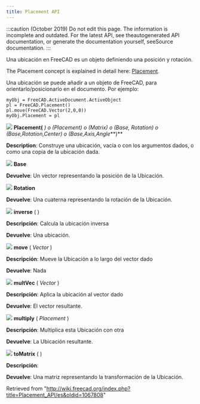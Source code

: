 ```yaml
---
title: Placement API
---
```

:::caution
(October 2019) Do not edit this page. The information is incomplete and outdated. For the latest API, see theautogenerated API documentation, or generate the documentation yourself, seeSource documentation.
:::

Una ubicación en FreeCAD es un objeto definiendo una posición y rotación.

The Placement concept is explained in detail here: [Placement](/Placement/es "Placement/es").

Una ubicación se puede añadir a un objeto de FreeCAD, para orientarlo/posicionarlo en el documento. Por ejemplo:

```
myObj = FreeCAD.ActiveDocument.ActiveObject
pl = FreeCAD.Placement()
pl.move(FreeCAD.Vector(2,0,0))
myObj.Placement = pl

```

![](/images/Class.png) **Placement(** *) o (Placement) o (Matrix) o (Base, Rotation) o (Base,Rotation,Center) o (Base,Axis,Angle***)**

**Description**: Construye una ubicación, vacía o con los argumentos dados, o como una copia de la ubicación dada.

![](/images/Property.png) **Base**

**Devuelve**: Un vector representando la posición de la Ubicación.

![](/images/Property.png) **Rotation**

**Devuelve**: Una cuaterna representando la rotación de la Ubicación.

![](/images/Method.png) **inverse** (  )

**Descripción**: Calcula la ubicación inversa

**Devuelve**: Una ubicación.

![](/images/Method.png) **move** ( *Vector* )

**Descripción**: Mueve la Ubicación a lo largo del vector dado

**Devuelve**: Nada

![](/images/Method.png) **multVec** ( *Vector* )

**Descripción**: Aplica la ubicación al vector dado

**Devuelve**: El vector resultante.

![](/images/Method.png) **multiply** ( *Placement* )

**Descripción**: Multiplica esta Ubicación con otra

**Devuelve**: La Ubicación resultante.

![](/images/Method.png) **toMatrix** (  )

**Descripción**:

**Devuelve**: Una matriz representando la transformación de la Ubicación.

Retrieved from "<http://wiki.freecad.org/index.php?title=Placement_API/es&oldid=1067808>"